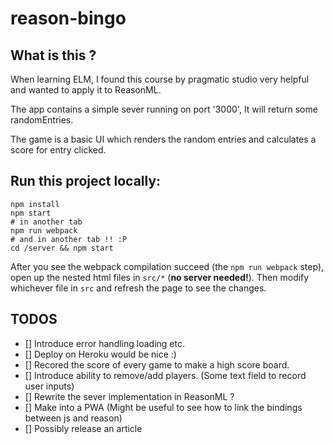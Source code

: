 # reason-bingo

## What is this ?

When learning ELM, I found this course by pragmatic studio very helpful and wanted to apply it to ReasonML.

The app contains a simple sever running on port '3000', It will return some randomEntries.

The game is a basic UI which renders the random entries and calculates a score for entry clicked.

## Run this project locally:

```
npm install
npm start
# in another tab
npm run webpack
# and in another tab !! :P
cd /server && npm start
```

After you see the webpack compilation succeed (the `npm run webpack` step), open up the nested html files in `src/*` (**no server needed!**). Then modify whichever file in `src` and refresh the page to see the changes.


## TODOS

- [] Introduce error handling loading etc.
- [] Deploy on Heroku would be nice :)
- [] Recored the score of every game to make a high score board.
- [] Introduce ability to remove/add players. (Some text field to record user inputs)
- [] Rewrite the sever implementation in ReasonML ?
- [] Make into a PWA (Might be useful to see how to link the bindings between js and reason)
- [] Possibly release an article
